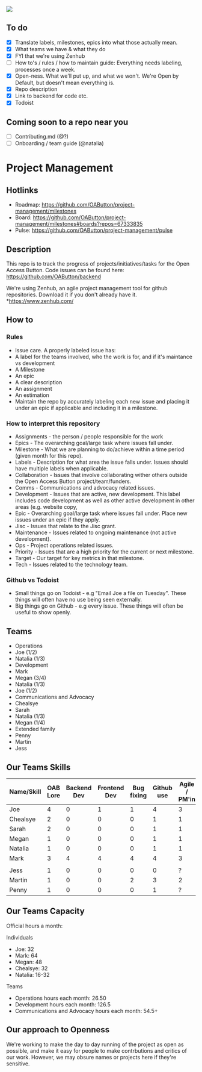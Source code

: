 <a href="https://zenhub.com"><img src="https://raw.githubusercontent.com/ZenHubIO/support/master/zenhub-badge.png"></a>

## To do 

- [X] Translate labels, milestones, epics into what those actually mean.
- [X] What teams we have & what they do
- [X] FYI that we're using Zenhub
- [ ] How to's / rules / how to maintain guide: Everything needs labeling, processes once a week. 
- [x] Open-ness. What we'll put up, and what we won't. We're Open by Default, but doesn't mean everything is. 
- [X] Repo description
- [X] Link to backend for code etc.
- [x] Todoist

## Coming soon to a repo near you

- [ ] Contributing.md (@?)
- [ ] Onboarding / team guide (@natalia)

# Project Management

## Hotlinks

* Roadmap: https://github.com/OAButton/project-management/milestones
* Board: https://github.com/OAButton/project-management/milestones#boards?repos=67333835
* Pulse: https://github.com/OAButton/project-management/pulse

## Description

This repo is to track the progress of projects/initiatives/tasks for the Open Access Button. Code issues can be found here: https://github.com/OAButton/backend

We're using Zenhub, an agile project management tool for github repositories. Download it if you don't already have it.
 *https://www.zenhub.com/

## How to

### Rules
* Issue care. A properly labeled issue has:
 * A label for the teams involved, who the work is for, and if it's maintance vs development
 * A Milestone
 * An epic
 * A clear description
 * An assignment
 * An estimation
* Maintain the repo by accurately labeling each new issue and placing it under an epic if applicable and including it in a milestone.

### How to interpret this repository

* Assignments - the person / people responsible for the work
* Epics - The overarching goal/large task where issues fall under.
* Milestone - What we are planning to do/achieve within a time period (given month for this repo). 
* Labels - Description for what area the issue falls under. Issues should have multiple labels when applicable.   
 * Collaboration - Issues that involve collaborating wither others outside the Open Access Button project/team/funders.
 * Comms - Communications and advocacy related issues.
 * Development - Issues that are active, new development. This label includes code development as well as other active development in other areas (e.g. website copy, 
 * Epic - Overarching goal/large task where issues fall under. Place new issues under an epic if they apply.
 * Jisc - Issues that relate to the Jisc grant.
 * Maintenance - Issues related to ongoing maintenance (not active development). 
 * Ops - Project operations related issues.
 * Priority - Issues that are a high priority for the current or next milestone. 
 * Target - Our target for key metrics in that milestone.
 * Tech - Issues related to the technology team. 

### Github vs Todoist

* Small things go on Todoist - e.g "Email Joe a file on Tuesday". These things will often have no use being seen externally. 
* Big things go on Github - e.g every issue. These things will often be useful to show openly. 

## Teams
* Operations
 * Joe (1/2)
 * Natalia (1/3)
* Development
 * Mark
 * Megan (3/4)
 * Natalia (1/3)
 * Joe (1/2)
* Communications and Advocacy
 * Chealsye
 * Sarah
 * Natalia (1/3)
 * Megan (1/4)
* Extended family
 * Penny
 * Martin
 * Jess
 
## Our Teams Skills

| Name/Skill | OAB Lore | Backend Dev | Frontend Dev | Bug fixing | Github use | Agile / PM'in | Copywriting | Proofreading | User Testing | Design | OAB Strategy Knowledge | Issue Expertise | Fundraising | Social |
|------------|----------|-------------|--------------|------------|------------|---------------|-------------|--------------|--------------|--------|------------------------|-----------------|-------------|--------|
| Joe        | 4        | 0           | 1            | 1          | 4          | 3             | 2           | 1            | 2            | 1      | 4                      | 4               | 3           |        |
| Chealsye   | 2        | 0           | 0            | 0          | 1          | 1             |             |              |              |        |                        |                 |             |        |
| Sarah      | 2        | 0           | 0            | 0          | 1          | 1             |             |              |              |        |                        |                 |             |        |
| Megan      | 1        | 0           | 0            | 0          | 1          | 1             |             |              |              |        |                        |                 |             |        |
| Natalia    | 1        | 0           | 0            | 0          | 1          | 1             |             |              |              |        |                        |                 |             |        |
| Mark       | 3        | 4           | 4            | 4          | 4          | 3             |             |              |              |        |                        |                 |             |        |
|            |          |             |              |            |            |               |             |              |              |        |                        |                 |             |        |
| Jess       | 1        | 0           | 0            | 0          | 0          | ?             |             |              |              |        |                        |                 |             |        |
| Martin     | 1        | 0           | 0            | 2          | 3          | 2             |             |              |              |        |                        |                 |             |        |
| Penny      | 1        | 0           | 0            | 0          | 1          | ?             |             |              |              |        |                        |                 |             |        |

## Our Teams Capacity

Official hours a month:

Individuals
* Joe: 32
* Mark: 64
* Megan: 48
* Chealsye: 32
* Natalia: 16-32

Teams
* Operations hours each month: 26.50
* Development hours each month: 126.5
* Communications and Advocacy hours each month: 54.5+


## Our approach to Openness

We're working to make the day to day running of the project as open as possible, and make it easy for people to make contrbutions and critics of our work. However, we may obsure names or projects here if they're sensitive. 
